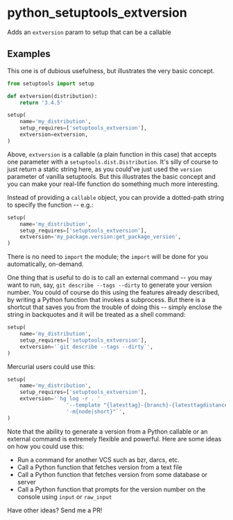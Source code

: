 python_setuptools_extversion
============================

Adds an `extversion` param to setup that can be a callable

Examples
--------

This one is of dubious usefulness, but illustrates the very basic
concept.

```python
from setuptools import setup

def extversion(distribution):
    return '3.4.5'

setup(
    name='my_distribution',
    setup_requires=['setuptools_extversion'],
    extversion=extversion,
)
```

Above, `extversion` is a callable (a plain function in this case) that
accepts one parameter with a `setuptools.dist.Distribution`. It's silly
of course to just return a static string here, as you could've just used
the `version` parameter of vanilla setuptools. But this illustrates the
basic concept and you can make your real-life function do something much
more interesting.

Instead of providing a `callable` object, you can provide a dotted-path
string to specify the function -- e.g.:

```python
setup(
    name='my_distribution',
    setup_requires=['setuptools_extversion'],
    extversion='my_package.version:get_package_version',
)
```

There is no need to `import` the module; the `import` will be done for
you automatically, on-demand.

One thing that is useful to do is to call an external command -- you may
want to run, say, `git describe --tags --dirty` to generate your version
number. You could of course do this using the features already
described, by writing a Python function that invokes a subprocess. But
there is a shortcut that saves you from the trouble of doing this --
simply enclose the string in backquotes and it will be treated as a
shell command:

```python
setup(
    name='my_distribution',
    setup_requires=['setuptools_extversion'],
    extversion='`git describe --tags --dirty`',
)
```

Mercurial users could use this:

```python
setup(
    name='my_distribution',
    setup_requires=['setuptools_extversion'],
    extversion='`hg log -r . '
                   '--template "{latesttag}-{branch}-{latesttagdistance}'
                   '-m{node|short}"`',
)
```

Note that the ability to generate a version from a Python callable or an
external command is extremely flexible and powerful. Here are some ideas on how
you could use this:

- Run a command for another VCS such as bzr, darcs, etc.
- Call a Python function that fetches version from a text file
- Call a Python function that fetches version from some database or server
- Call a Python function that prompts for the version number on the console
  using `input` or `raw_input`

Have other ideas? Send me a PR!

